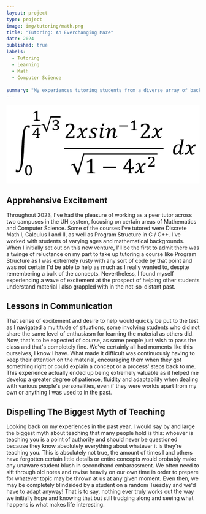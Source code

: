 ```yaml
---
layout: project
type: project
image: img/tutoring/math.png
title: "Tutoring: An Everchanging Maze"
date: 2024
published: true
labels:
  - Tutoring
  - Learning
  - Math
  - Computer Science
    
summary: "My experiences tutoring students from a diverse array of backgrounds."
---
```


<center> <img width="700px" padding="10 10 10 10" class="img-fluid" src="../img/tutoring/integral.png"> </center>

## Apprehensive Excitement
Throughout 2023, I've had the pleasure of working as a peer tutor across two campuses in the UH system, focusing on certain areas of Mathematics and Computer Science. Some of the courses I've tutored were Discrete Math I, Calculus I and II, as well as Program Structure in C / C++. I've worked with students of varying ages and mathematical backgrounds. When I initially set out on this new venture, I'll be the first to admit there was a twinge of reluctance on my part to take up tutoring a course like Program Structure as I was extremely rusty with any sort of code by that point and was not certain I'd be able to help as much as I really wanted to, despite remembering a bulk of the concepts. Nevertheless, I found myself experiencing a wave of excitement at the prospect of helping other students understand material I also grappled with in the not-so-distant past.

## Lessons in Communication
That sense of excitement and desire to help would quickly be put to the test as I navigated a multitude of situations, some involving students who did not share the same level of enthusiasm for learning the material as others did. Now, that's to be expected of course, as some people just wish to pass the class and that's completely fine. We've certainly all had moments like this ourselves, I know I have. What made it difficult was continuously having to keep their attention on the material, encouraging them when they got something right or could explain a concept or a process' steps back to me. This experience actually ended up being extremely valuable as it helped me develop a greater degree of patience, fluidity and adaptability when dealing with various people's personalities, even if they were worlds apart from my own or anything I was used to in the past.

## Dispelling The Biggest Myth of Teaching
Looking back on my experiences in the past year, I would say by and large the biggest myth about teaching that many people hold is this: whoever is teaching you is a point of authority and should never be questioned because they know absolutely everything about whatever it is they're teaching you. This is absolutely not true, the amount of times I and others have forgotten certain little details or entire concepts would probably make any unaware student blush in secondhand embarassment. We often need to sift through old notes and revise heavily on our own time in order to prepare for whatever topic may be thrown at us at any given moment. Even then, we may be completely blindsided by a student on a random Tuesday and we'd have to adapt anyway! That is to say, nothing ever truly works out the way we initially hope and knowing that but still trudging along and seeing what happens is what makes life interesting.
